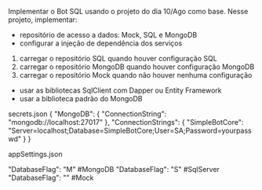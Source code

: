 Implementar o Bot SQL usando o projeto do dia 10/Ago como base. Nesse projeto, implementar:
* repositório de acesso a dados: Mock, SQL e MongoDB
* configurar a injeção de dependência dos serviços
1) carregar o repositório SQL quando houver configuração SQL
2) carregar o repositório MongoDB quando houver configuração MongoDB 
3) carregar o repositório Mock quando não houver nenhuma configuração
* usar as bibliotecas SqlClient com Dapper ou Entity Framework
* usar a biblioteca padrão do MongoDB

secrets.json
{
  "MongoDB": {
    "ConnectionString": "mongodb://localhost:27017"
  },
  "ConnectionStrings": {
    "SimpleBotCore": "Server=localhost;Database=SimpleBotCore;User=SA;Password=yourpasswd"
  }
}

appSettings.json

"DatabaseFlag": "M" #MongoDB
"DatabaseFlag": "S" #SqlServer
"DatabaseFlag": "" #Mock